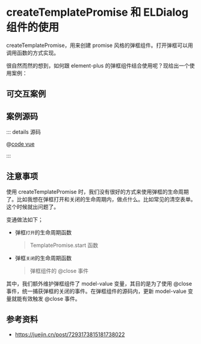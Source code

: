 # createTemplatePromise 和 ELDialog 组件的使用

createTemplatePromise，用来创建 promise 风格的弹框组件。打开弹框可以用调用函数的方式实现。

很自然而然的想到，如何跟 element-plus 的弹框组件结合使用呢？现给出一个使用案例：

## 可交互案例

<!-- 以vuepress全局注册方式使用的vue组件 -->
<!-- <demo-TemplatePromise-and-ElDialog /> -->

<!-- 以局部导入的方式注册的vue组件 -->

<!-- <DemoTemplatePromiseAndElDialog></DemoTemplatePromiseAndElDialog> -->
<ClientOnly>
	<DemoTemplatePromiseAndElDialog />
</ClientOnly>

## 案例源码

::: details 源码

@[code vue](./demo-TemplatePromise-and-ElDialog.vue)

:::

## 注意事项

使用 createTemplatePromise 时，我们没有很好的方式来使用弹框的生命周期了。比如我想在弹框打开和关闭的生命周期内，做点什么。比如常见的清空表单。这个时候就出问题了。

变通做法如下；

- 弹框`打开`的生命周期函数

  > TemplatePromise.start 函数

- 弹框`关闭`的生命周期函数

  > 弹框组件的 @close 事件

其中，我们额外维护弹框组件了 model-value 变量，其目的是为了使用 @close 事件，统一捕获弹框的关闭的事件。在弹框组件的源码内，更新 model-value 变量就能有效触发 @close 事件。

## 参考资料

- https://juejin.cn/post/7293173815181738022

<script setup>
/**
 * 在vuepress内，不能使用相对路径实现导入的 要用别名
 *  
 * - https://theme-hope.vuejs.press/zh/guide/component/sfc.html#导入文件
 */
// import DemoTemplatePromiseAndElDialog from "./demo-TemplatePromise-and-ElDialog.vue";
// import DemoTemplatePromiseAndElDialog from "@docs/vueuse/TemplatePromise-and-ElDialog/demo-TemplatePromise-and-ElDialog.vue";
// FIXME: 该写法无法实现打包 打包失败 文件css识别失败。
import DemoTemplatePromiseAndElDialog from "@source/vueuse/TemplatePromise-and-ElDialog/demo-TemplatePromise-and-ElDialog.vue";
</script>

